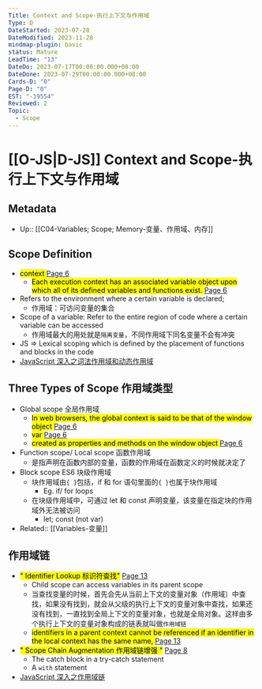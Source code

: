 ```yaml
---
Title: Context and Scope-执行上下文与作用域
Type: D
DateStarted: 2023-07-28
DateModified: 2023-11-28
mindmap-plugin: basic
status: Mature
LeadTime: "13"
DateDo: 2023-07-17T00:00:00.000+08:00
DateDone: 2023-07-29T00:00:00.000+08:00
Cards-D: "0"
Page-D: "0"
EST: "-19554"
Reviewed: 2
Topic:
  - Scope
---
```


# [[O-JS|D-JS]] Context and Scope-执行上下文与作用域

## Metadata

- Up:: [[C04-Variables; Scope; Memory-变量、作用域、内存]]

## Scope Definition

- <mark class="hltr-orange "> context </mark> [Page 6](zotero://open-pdf/library/items/777VEPFY?page=6&annotation=S929VULZ)
  - <mark class="hltr-yellow "> Each execution context has an associated variable object upon which all of its defined variables and functions exist. </mark> [Page 6](zotero://open-pdf/library/items/777VEPFY?page=6&annotation=YM4JW7TC)
- Refers to the environment where a certain variable is declared;
  - 作用域：可访问变量的集合
- Scope of a variable: Refer to the entire region of code where a certain variable can be accessed
  - 作用域最大的用处就是`隔离变量`，不同作用域下同名变量不会有冲突
- JS => Lexical scoping which is defined by the placement of functions and blocks in the code
- [JavaScript 深入之词法作用域和动态作用域](https://link.juejin.cn/?target=https%3A%2F%2Fgithub.com%2Fmqyqingfeng%2FBlog%2Fissues%2F3 "https://github.com/mqyqingfeng/Blog/issues/3")

## Three Types of Scope 作用域类型

- Global scope 全局作用域
  - <mark class="hltr-orange "> In web browsers, the global context is said to be that of the window object </mark> [Page 6](zotero://open-pdf/library/items/777VEPFY?page=6&annotation=ESJ2WS8N)
  - <mark class="hltr-orange "> var </mark> [Page 6](zotero://open-pdf/library/items/777VEPFY?page=6&annotation=FPBTWZJB)
  - <mark class="hltr-yellow "> created as properties and methods on the window object </mark> [Page 6](zotero://open-pdf/library/items/777VEPFY?page=6&annotation=CE336QCA)
- Function scope/ Local scope 函数作用域
  - 是指声明在函数内部的变量，函数的作用域在函数定义的时候就决定了
- Block scope ES6 块级作用域
  - 块作用域由`{ }`包括，if 和 for 语句里面的`{ }`也属于块作用域
    - Eg. if/ for loops
  - 在块级作用域中，可通过 let 和 const 声明变量，该变量在指定块的作用域外无法被访问
    - let; const (not var)
- Related:: [[Variables-变量]]

## 作用域链

- <mark class="hltr-gray ">" Identifier Lookup 标识符查找"</mark> [Page 13 ](zotero://open-pdf/library/items/777VEPFY?page=13&annotation=62NCXD2X)
  - Child scope can access variables in its parent scope
  - 当查找变量的时候，首先会先从当前上下文的变量对象（作用域）中查找，如果没有找到，就会从父级的执行上下文的变量对象中查找，如果还没有找到，一直找到全局上下文的变量对象，也就是全局对象。这样由多个执行上下文的变量对象构成的链表就叫做`作用域链`
  - <mark class="hltr-yellow "> identifiers in a parent context cannot be referenced if an identifier in the local context has the same name, </mark> [Page 13](zotero://open-pdf/library/items/777VEPFY?page=13&annotation=XGP433RV)
- <mark class="hltr-gray ">" Scope Chain Augmentation 作用域链增强 "</mark> [Page 8 ](zotero://open-pdf/library/items/777VEPFY?page=8&annotation=92V2RUYU)
  - The catch block in a try-catch statement
  - A `with` statement
- [JavaScript 深入之作用域链](https://link.juejin.cn?target=https%3A%2F%2Fgithub.com%2Fmqyqingfeng%2FBlog%2Fissues%2F6 "https://github.com/mqyqingfeng/Blog/issues/6")
